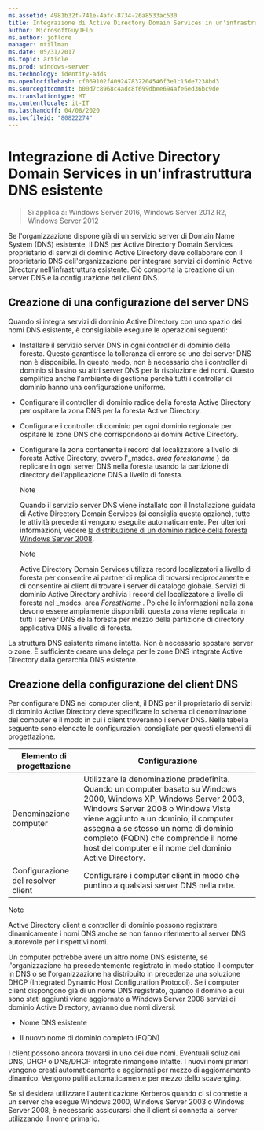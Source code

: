```yaml
---
ms.assetid: 4981b32f-741e-4afc-8734-26a8533ac530
title: Integrazione di Active Directory Domain Services in un'infrastruttura DNS esistente
author: MicrosoftGuyJFlo
ms.author: joflore
manager: mtillman
ms.date: 05/31/2017
ms.topic: article
ms.prod: windows-server
ms.technology: identity-adds
ms.openlocfilehash: cf069102f409247832204546f3e1c15de7238bd3
ms.sourcegitcommit: b00d7c8968c4adc8f699dbee694afe6ed36bc9de
ms.translationtype: MT
ms.contentlocale: it-IT
ms.lasthandoff: 04/08/2020
ms.locfileid: "80822274"
---
```

# <a name="integrating-ad-ds-into-an-existing-dns-infrastructure"></a>Integrazione di Active Directory Domain Services in un'infrastruttura DNS esistente

>Si applica a: Windows Server 2016, Windows Server 2012 R2, Windows Server 2012

Se l'organizzazione dispone già di un servizio server di Domain Name System (DNS) esistente, il DNS per Active Directory Domain Services proprietario di servizi di dominio Active Directory deve collaborare con il proprietario DNS dell'organizzazione per integrare servizi di dominio Active Directory nell'infrastruttura esistente. Ciò comporta la creazione di un server DNS e la configurazione del client DNS.  
  
## <a name="creating-a-dns-server-configuration"></a>Creazione di una configurazione del server DNS  
Quando si integra servizi di dominio Active Directory con uno spazio dei nomi DNS esistente, è consigliabile eseguire le operazioni seguenti:  
  
-   Installare il servizio server DNS in ogni controller di dominio della foresta. Questo garantisce la tolleranza di errore se uno dei server DNS non è disponibile. In questo modo, non è necessario che i controller di dominio si basino su altri server DNS per la risoluzione dei nomi. Questo semplifica anche l'ambiente di gestione perché tutti i controller di dominio hanno una configurazione uniforme.  
  
-   Configurare il controller di dominio radice della foresta Active Directory per ospitare la zona DNS per la foresta Active Directory.  
  
-   Configurare i controller di dominio per ogni dominio regionale per ospitare le zone DNS che corrispondono ai domini Active Directory.  
  
-   Configurare la zona contenente i record del localizzatore a livello di foresta Active Directory, ovvero l'_msdcs. *area forestaname* ) da replicare in ogni server DNS nella foresta usando la partizione di directory dell'applicazione DNS a livello di foresta.  
  
    > [!NOTE]  
    > Quando il servizio server DNS viene installato con il Installazione guidata di Active Directory Domain Services (si consiglia questa opzione), tutte le attività precedenti vengono eseguite automaticamente. Per ulteriori informazioni, vedere [la distribuzione di un dominio radice della foresta Windows Server 2008](https://technet.microsoft.com/library/cc731174.aspx).  
  
    > [!NOTE]  
    > Active Directory Domain Services utilizza record localizzatori a livello di foresta per consentire ai partner di replica di trovarsi reciprocamente e di consentire ai client di trovare i server di catalogo globale. Servizi di dominio Active Directory archivia i record del localizzatore a livello di foresta nel _msdcs. area *ForestName* . Poiché le informazioni nella zona devono essere ampiamente disponibili, questa zona viene replicata in tutti i server DNS della foresta per mezzo della partizione di directory applicativa DNS a livello di foresta.  
  
La struttura DNS esistente rimane intatta. Non è necessario spostare server o zone. È sufficiente creare una delega per le zone DNS integrate Active Directory dalla gerarchia DNS esistente.  
  
## <a name="creating-the-dns-client-configuration"></a>Creazione della configurazione del client DNS  
Per configurare DNS nei computer client, il DNS per il proprietario di servizi di dominio Active Directory deve specificare lo schema di denominazione dei computer e il modo in cui i client troveranno i server DNS. Nella tabella seguente sono elencate le configurazioni consigliate per questi elementi di progettazione.  
  
|Elemento di progettazione|Configurazione|  
|------------------|-----------------|  
|Denominazione computer|Utilizzare la denominazione predefinita. Quando un computer basato su Windows 2000, Windows XP, Windows Server 2003, Windows Server 2008 o Windows Vista viene aggiunto a un dominio, il computer assegna a se stesso un nome di dominio completo (FQDN) che comprende il nome host del computer e il nome del dominio Active Directory.|  
|Configurazione del resolver client|Configurare i computer client in modo che puntino a qualsiasi server DNS nella rete.|  
  
> [!NOTE]  
> Active Directory client e controller di dominio possono registrare dinamicamente i nomi DNS anche se non fanno riferimento al server DNS autorevole per i rispettivi nomi.  
  
Un computer potrebbe avere un altro nome DNS esistente, se l'organizzazione ha precedentemente registrato in modo statico il computer in DNS o se l'organizzazione ha distribuito in precedenza una soluzione DHCP (Integrated Dynamic Host Configuration Protocol). Se i computer client dispongono già di un nome DNS registrato, quando il dominio a cui sono stati aggiunti viene aggiornato a Windows Server 2008 servizi di dominio Active Directory, avranno due nomi diversi:  
  
-   Nome DNS esistente  
  
-   Il nuovo nome di dominio completo (FQDN)  
  
I client possono ancora trovarsi in uno dei due nomi. Eventuali soluzioni DNS, DHCP o DNS/DHCP integrate rimangono intatte. I nuovi nomi primari vengono creati automaticamente e aggiornati per mezzo di aggiornamento dinamico. Vengono puliti automaticamente per mezzo dello scavenging.  
  
Se si desidera utilizzare l'autenticazione Kerberos quando ci si connette a un server che esegue Windows 2000, Windows Server 2003 o Windows Server 2008, è necessario assicurarsi che il client si connetta al server utilizzando il nome primario.  
  


